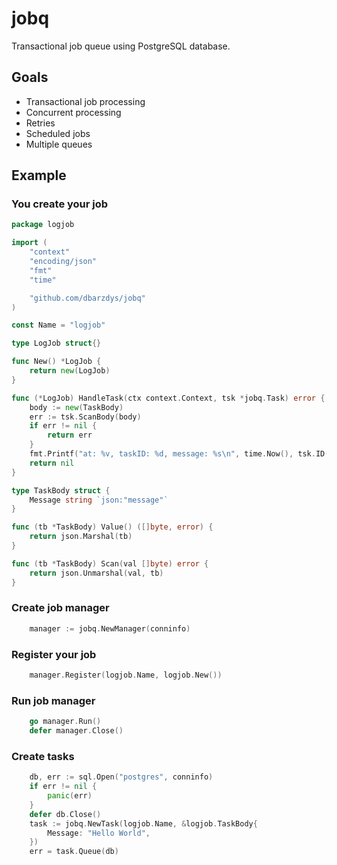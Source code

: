# jobq

Transactional job queue using PostgreSQL database.

## Goals

* Transactional job processing
* Concurrent processing
* Retries
* Scheduled jobs
* Multiple queues

## Example

### You create your job

``` go
package logjob

import (
    "context"
    "encoding/json"
    "fmt"
    "time"

    "github.com/dbarzdys/jobq"
)

const Name = "logjob"

type LogJob struct{}

func New() *LogJob {
    return new(LogJob)
}

func (*LogJob) HandleTask(ctx context.Context, tsk *jobq.Task) error {
    body := new(TaskBody)
    err := tsk.ScanBody(body)
    if err != nil {
        return err
    }
    fmt.Printf("at: %v, taskID: %d, message: %s\n", time.Now(), tsk.ID(), body.Message)
    return nil
}

type TaskBody struct {
    Message string `json:"message"`
}

func (tb *TaskBody) Value() ([]byte, error) {
    return json.Marshal(tb)
}

func (tb *TaskBody) Scan(val []byte) error {
    return json.Unmarshal(val, tb)
}
```

### Create job manager

``` go
    manager := jobq.NewManager(conninfo)
```

### Register your job

``` go
    manager.Register(logjob.Name, logjob.New())
```

### Run job manager

``` go
    go manager.Run()
    defer manager.Close()
```

### Create tasks

``` go
    db, err := sql.Open("postgres", conninfo)
    if err != nil {
        panic(err)
    }
    defer db.Close()
    task := jobq.NewTask(logjob.Name, &logjob.TaskBody{
        Message: "Hello World",
    })
    err = task.Queue(db)
```
